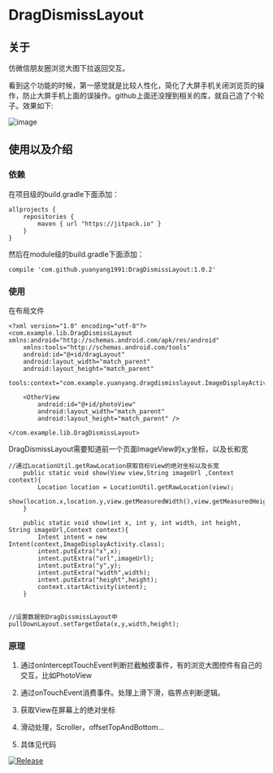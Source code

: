 # DragDismissLayout

## 关于

仿微信朋友圈浏览大图下拉返回交互。

看到这个功能的时候，第一感觉就是比较人性化，简化了大屏手机关闭浏览页的操作，防止大屏手机上面的误操作。github上面还没搜到相关的库，就自己造了个轮子。效果如下:

![image](https://github.com/yuanyang1991/DragDissmissLayout/blob/master/wechat_image.gif)

## 使用以及介绍

### 依赖
在项目级的build.gradle下面添加：
```
allprojects {
    repositories {
        maven { url "https://jitpack.io" }
    }
}

```

然后在module级的build.gradle下面添加：
```
compile 'com.github.yuanyang1991:DragDismissLayout:1.0.2'
```





### 使用
在布局文件
```
<?xml version="1.0" encoding="utf-8"?>
<com.example.lib.DragDismissLayout xmlns:android="http://schemas.android.com/apk/res/android"
    xmlns:tools="http://schemas.android.com/tools"
    android:id="@+id/dragLayout"
    android:layout_width="match_parent"
    android:layout_height="match_parent"
    tools:context="com.example.yuanyang.dragdismisslayout.ImageDisplayActivity">

    <OtherView
        android:id="@+id/photoView"
        android:layout_width="match_parent"
        android:layout_height="match_parent" />

</com.example.lib.DragDismissLayout>

```

DragDismissLayout需要知道前一个页面ImageView的x,y坐标，以及长和宽
```
//通过LocationUtil.getRawLocation获取目标View的绝对坐标以及长宽
    public static void show(View view,String imageUrl ,Context context){
        Location location = LocationUtil.getRawLocation(view);
        show(location.x,location.y,view.getMeasuredWidth(),view.getMeasuredHeight(),imageUrl,context);
    }

    public static void show(int x, int y, int width, int height, String imageUrl,Context context){
        Intent intent = new Intent(context,ImageDisplayActivity.class);
        intent.putExtra("x",x);
        intent.putExtra("url",imageUrl);
        intent.putExtra("y",y);
        intent.putExtra("width",width);
        intent.putExtra("height",height);
        context.startActivity(intent);
    }


//设置数据到DragDissmissLayout中
pullDownLayout.setTargetData(x,y,width,height);

```


### 原理
1. 通过onInterceptTouchEvent判断拦截触摸事件，有的浏览大图控件有自己的交互，比如PhotoView

2. 通过onTouchEvent消费事件。处理上滑下滑，临界点判断逻辑。

3. 获取View在屏幕上的绝对坐标

4. 滑动处理，Scroller，offsetTopAndBottom...

5. 具体见代码



[![Release](https://jitpack.io/v/yuanyang1991/DragDismissLayout.svg)](https://jitpack.io/#yuanyang1991/DragDismissLayout)
